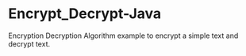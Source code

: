 # Encrypt_Decrypt-Java

Encryption Decryption Algorithm example to encrypt a simple text and decrypt text.
